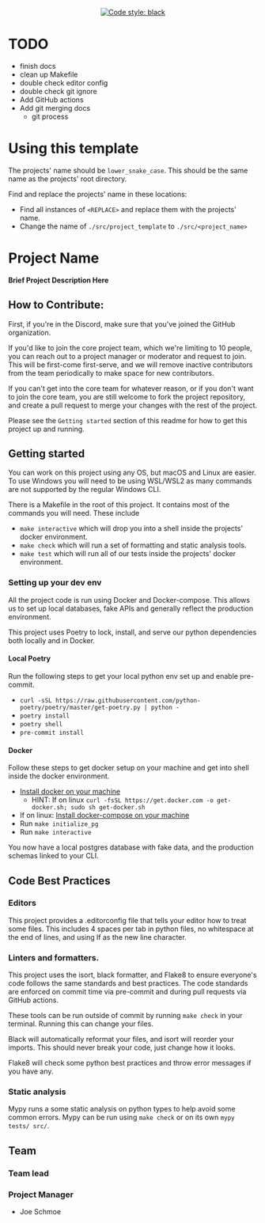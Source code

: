 <p align="center">
    <a href="https://github.com/psf/black"><img alt="Code style: black" src="https://img.shields.io/badge/code%20style-black-000000.svg"></a>
</p>

# TODO

* finish docs
* clean up Makefile
* double check editor config
* double check git ignore
* Add GitHub actions
* Add git merging docs
    * git process

# Using this template

The projects' name should be `lower_snake_case`. This should be the same name as the projects' root
directory.

Find and replace the projects' name in these locations:

* Find all instances of `<REPLACE>` and replace them with the projects' name.
* Change the name of `./src/project_template` to `./src/<project_name>`

# Project Name

**Brief Project Description Here**

## How to Contribute:

First, if you're in the Discord, make sure that you've joined the GitHub organization.

If you'd like to join the core project team, which we're limiting to 10 people, you can reach out to
a project manager or moderator and request to join. This will be first-come first-serve, and we will
remove inactive contributors from the team periodically to make space for new contributors.

If you can't get into the core team for whatever reason, or if you don't want to join the core team,
you are still welcome to fork the project repository, and create a pull request to merge your
changes with the rest of the project.

Please see the `Getting started` section of this readme for how to get this project up and running.

## Getting started

You can work on this project using any OS, but macOS and Linux are easier. To use Windows you will
need to be using WSL/WSL2 as many commands are not supported by the regular Windows CLI.

There is a Makefile in the root of this project. It contains most of the commands you will need.
These include

* `make interactive` which will drop you into a shell inside the projects' docker environment.
* `make check` which will run a set of formatting and static analysis tools.
* `make test` which will run all of our tests inside the projects' docker environment.

### Setting up your dev env

All the project code is run using Docker and Docker-compose. This allows us to set up local
databases, fake APIs and generally reflect the production environment.

This project uses Poetry to lock, install, and serve our python dependencies both locally and in
Docker.

#### Local Poetry

Run the following steps to get your local python env set up and enable pre-commit.

* `curl -sSL https://raw.githubusercontent.com/python-poetry/poetry/master/get-poetry.py | python -`
* `poetry install`
* `poetry shell`
* `pre-commit install`

#### Docker

Follow these steps to get docker setup on your machine and get into shell inside the docker
environment.

* [Install docker on your machine](https://docs.docker.com/get-docker/)
    * HINT: If on linux `curl -fsSL https://get.docker.com -o get-docker.sh; sudo sh get-docker.sh`
* If on linux: [Install docker-compose on your machine](https://docs.docker.com/compose/install/)
* Run `make initialize_pg`
* Run `make interactive`

You now have a local postgres database with fake data, and the production schemas linked to your
CLI.

## Code Best Practices

### Editors

This project provides a .editorconfig file that tells your editor how to treat some files. This
includes 4 spaces per tab in python files, no whitespace at the end of lines, and using lf as the
new line character.

### Linters and formatters.

This project uses the isort, black formatter, and Flake8 to ensure everyone's code follows the same
standards and best practices. The code standards are enforced on commit time via pre-commit and
during pull requests via GitHub actions.

These tools can be run outside of commit by running `make check` in your terminal. Running this can
change your files.

Black will automatically reformat your files, and isort will reorder your imports. This should never
break your code, just change how it looks.

Flake8 will check some python best practices and throw error messages if you have any.

### Static analysis

Mypy runs a some static analysis on python types to help avoid some common errors. Mypy can be run
using `make check` or on its own `mypy tests/ src/`.

## Team

### Team lead

### Project Manager

- Joe Schmoe

